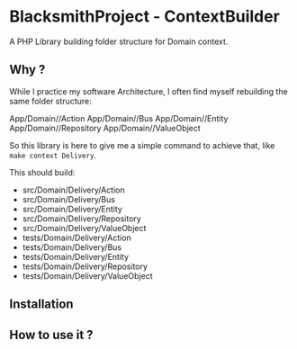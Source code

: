 # BlacksmithProject - ContextBuilder

A PHP Library building folder structure for Domain context.

## Why ?

While I practice my software Architecture, I often find myself rebuilding
the same folder structure:

App/Domain/<ContextName>/Action
App/Domain/<ContextName>/Bus
App/Domain/<ContextName>/Entity
App/Domain/<ContextName>/Repository
App/Domain/<ContextName>/ValueObject

So this library is here to give me a simple command to achieve that,
like `make context Delivery`.

This should build:

-  src/Domain/Delivery/Action
-  src/Domain/Delivery/Bus
-  src/Domain/Delivery/Entity
-  src/Domain/Delivery/Repository
-  src/Domain/Delivery/ValueObject
-  tests/Domain/Delivery/Action
-  tests/Domain/Delivery/Bus
-  tests/Domain/Delivery/Entity
-  tests/Domain/Delivery/Repository
-  tests/Domain/Delivery/ValueObject

## Installation

## How to use it ?
